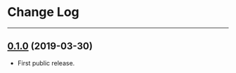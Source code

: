 # Change Log

-----

## [0.1.0](https://github.com/EFPub/ef_qrcode/releases/tag/0.1.0) (2019-03-30)

- First public release.